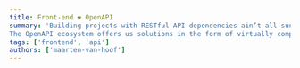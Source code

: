 ```yaml
---
title: Front-end ❤️ OpenAPI
summary: 'Building projects with RESTful API dependencies ain’t all sunshine and rainbows.
The OpenAPI ecosystem offers us solutions in the form of virtually complete independence from a REST API during development and testing.'
tags: ['frontend', 'api']
authors: ['maarten-van-hoof']
---
```

